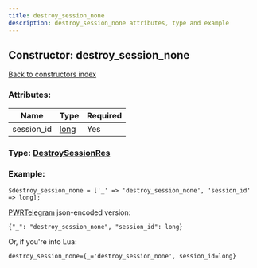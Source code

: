 ```yaml
---
title: destroy_session_none
description: destroy_session_none attributes, type and example
---
```

## Constructor: destroy\_session\_none  
[Back to constructors index](index.md)



### Attributes:

| Name     |    Type       | Required |
|----------|---------------|----------|
|session\_id|[long](../types/long.md) | Yes|



### Type: [DestroySessionRes](../types/DestroySessionRes.md)


### Example:

```
$destroy_session_none = ['_' => 'destroy_session_none', 'session_id' => long];
```  

[PWRTelegram](https://pwrtelegram.xyz) json-encoded version:

```
{"_": "destroy_session_none", "session_id": long}
```


Or, if you're into Lua:  


```
destroy_session_none={_='destroy_session_none', session_id=long}

```


